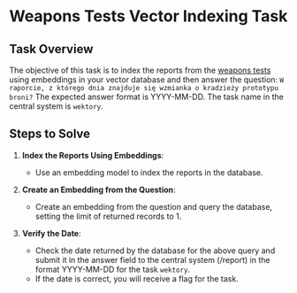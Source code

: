 # Weapons Tests Vector Indexing Task

## Task Overview
The objective of this task is to index the reports from the [weapons tests](../../assets/filesFromFactory/do-not-share) using embeddings in your vector database and then answer the question: `W raporcie, z którego dnia znajduje się wzmianka o kradzieży prototypu broni?` The expected answer format is YYYY-MM-DD. The task name in the central system is `wektory`.

## Steps to Solve
1. **Index the Reports Using Embeddings**:
    - Use an embedding model to index the reports in the database.

2. **Create an Embedding from the Question**:
    - Create an embedding from the question and query the database, setting the limit of returned records to 1.

3. **Verify the Date**:
    - Check the date returned by the database for the above query and submit it in the answer field to the central system (/report) in the format YYYY-MM-DD for the task `wektory`.
    - If the date is correct, you will receive a flag for the task.
